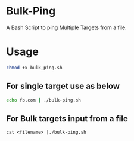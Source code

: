 # Bulk-Ping
A Bash Script to ping Multiple Targets from a file.

# Usage 
```sh
chmod +x bulk_ping.sh
```
## For single target use as below
```sh
echo fb.com | ./bulk-ping.sh
```
## For Bulk targets input from a file
```
cat <filename> |./bulk-ping.sh
```
